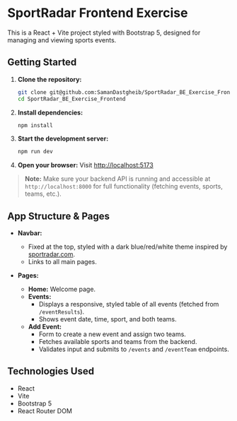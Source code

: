 # SportRadar Frontend Exercise

This is a React + Vite project styled with Bootstrap 5, designed for managing and viewing sports events.

## Getting Started

1. **Clone the repository:**
   ```bash
   git clone git@github.com:SamanDastgheib/SportRadar_BE_Exercise_Frontend.git
   cd SportRadar_BE_Exercise_Frontend
   ```
2. **Install dependencies:**
   ```bash
   npm install
   ```
3. **Start the development server:**
   ```bash
   npm run dev
   ```
4. **Open your browser:**
   Visit [http://localhost:5173](http://localhost:5173)

> **Note:**
> Make sure your backend API is running and accessible at `http://localhost:8000` for full functionality (fetching events, sports, teams, etc.).

## App Structure & Pages

- **Navbar:**
  - Fixed at the top, styled with a dark blue/red/white theme inspired by [sportradar.com](https://sportradar.com).
  - Links to all main pages.

- **Pages:**
  - **Home:** Welcome page.
  - **Events:**
    - Displays a responsive, styled table of all events (fetched from `/eventResults`).
    - Shows event date, time, sport, and both teams.
  - **Add Event:**
    - Form to create a new event and assign two teams.
    - Fetches available sports and teams from the backend.
    - Validates input and submits to `/events` and `/eventTeam` endpoints.

## Technologies Used
- React
- Vite
- Bootstrap 5
- React Router DOM


